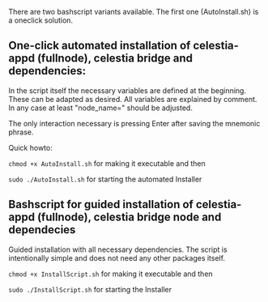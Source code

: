 There are two bashscript variants available. The first one (AutoInstall.sh) is a oneclick solution. 

## One-click automated installation of celestia-appd (fullnode), celestia bridge and dependencies:

In the script itself the necessary variables are defined at the beginning. 
These can be adapted as desired. All variables are explained by comment.
In any case at least "node_name=" should be adjusted.

The only interaction necessary is pressing Enter after saving the mnemonic phrase.

Quick howto:

```chmod +x AutoInstall.sh``` 
for making it executable and then

```sudo ./AutoInstall.sh```
for starting the automated Installer

## Bashscript for guided installation of celestia-appd (fullnode), celestia bridge node and dependecies

Guided installation with all necessary dependencies.
The script is intentionally simple and does not need any other packages itself.

```chmod +x InstallScript.sh``` 
for making it executable and then

```sudo ./InstallScript.sh```
for starting the Installer
